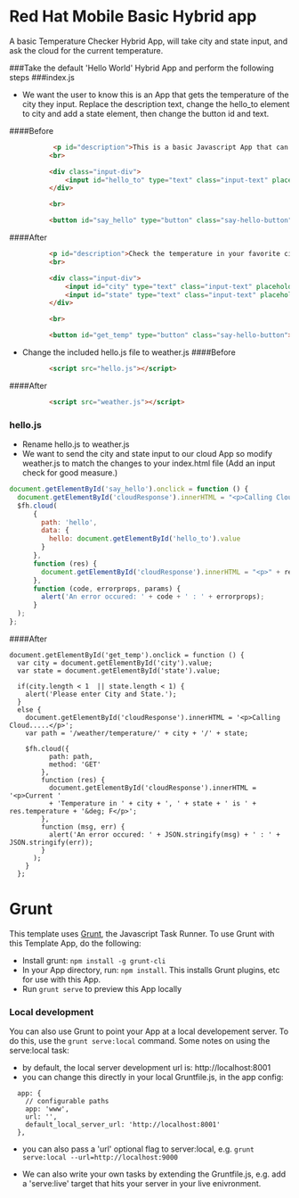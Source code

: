 Red Hat Mobile Basic Hybrid app
==========================

A basic Temperature Checker Hybrid App, will take city and state input, and ask the cloud for the current temperature.

###Take the default 'Hello World' Hybrid App and perform the following steps
###index.js
* We want the user to know this is an App that gets the temperature of the city they input.
Replace the description text, change the hello_to element to city and add a state element, then change the button id and text.

####Before
```html
           <p id="description">This is a basic Javascript App that can take in your name, send it to a cloud app and display the response.</p>
          <br>

          <div class="input-div">
              <input id="hello_to" type="text" class="input-text" placeholder="Enter Your Name Here."/>
          </div>

          <br>

          <button id="say_hello" type="button" class="say-hello-button">Say Hello From The Cloud</button>
```
####After
```html
          <p id="description">Check the temperature in your favorite city.</p>
          <br>

          <div class="input-div">
              <input id="city" type="text" class="input-text" placeholder="City"/>
              <input id="state" type="text" class="input-text" placeholder="State"/>
          </div>

          <br>

          <button id="get_temp" type="button" class="say-hello-button">Get Temperature</button>
```
* Change the included hello.js file to weather.js
####Before
```html
          <script src="hello.js"></script>
```
####After
```html
          <script src="weather.js"></script>
```
### hello.js
* Rename hello.js to weather.js
* We want to send the city and state input to our cloud App so modify weather.js to match the changes to your index.html file (Add an input check for good measure.)
```javascript
document.getElementById('say_hello').onclick = function () {
  document.getElementById('cloudResponse').innerHTML = "<p>Calling Cloud.....</p>";
  $fh.cloud(
      {
        path: 'hello',
        data: {
          hello: document.getElementById('hello_to').value
        }
      },
      function (res) {
        document.getElementById('cloudResponse').innerHTML = "<p>" + res.msg + "</p>";
      },
      function (code, errorprops, params) {
        alert('An error occured: ' + code + ' : ' + errorprops);
      }
  );
};
```
####After
```
document.getElementById('get_temp').onclick = function () {
  var city = document.getElementById('city').value;
  var state = document.getElementById('state').value;

  if(city.length < 1  || state.length < 1) {
    alert('Please enter City and State.');
  }
  else {
    document.getElementById('cloudResponse').innerHTML = '<p>Calling Cloud.....</p>';
    var path = '/weather/temperature/' + city + '/' + state;

    $fh.cloud({
          path: path,
          method: 'GET'
        },
        function (res) {
          document.getElementById('cloudResponse').innerHTML = '<p>Current '
          + 'Temperature in ' + city + ', ' + state + ' is ' + res.temperature + '&deg; F</p>';
        },
        function (msg, err) {
          alert('An error occured: ' + JSON.stringify(msg) + ' : ' + JSON.stringify(err));
        }
      );
    }
  };
  ```


# Grunt

This template uses [Grunt](http://gruntjs.com/), the Javascript Task Runner. To use Grunt with this Template App, do the following:

* Install grunt: ```npm install -g grunt-cli```
* In your App directory, run: ```npm install```. This installs Grunt plugins, etc for use with this App.
* Run ```grunt serve``` to preview this App locally


### Local development

You can also use Grunt to point your App at a local developement server. To do this, use the ```grunt serve:local``` command. Some notes on using the serve:local task:

* by default, the local server development url is: http://localhost:8001
* you can change this directly in your local Gruntfile.js, in the app config:

```
  app: {
    // configurable paths
    app: 'www',
    url: '',
    default_local_server_url: 'http://localhost:8001'
  },
```

* you can also pass a 'url' optional flag to server:local, e.g. ```grunt serve:local --url=http://localhost:9000```

* We can also write your own tasks by extending the Gruntfile.js, e.g. add a 'serve:live' target that hits your server in your live enivronment.
